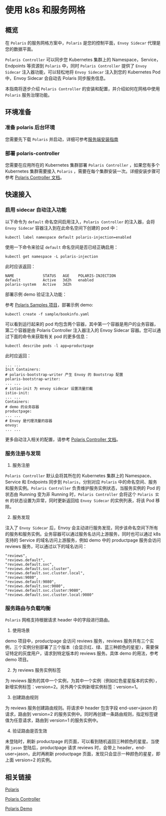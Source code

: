 # 使用 k8s 和服务网格

## 概览
在 `Polaris` 的服务网格方案中，`Polaris` 是您的控制平面，`Envoy Sidecar` 代理是您的数据平面。

`Polaris Controller` 可以同步您 Kubernetes 集群上的 Namespace，Service，Endpoints 等资源到 `Polaris` 中，同时 `Polaris Controller` 提供了 `Envoy Sidecar` 注入器功能，可以轻松地将 `Envoy Sidecar` 注入到您的 Kubernetes Pod 中，Envoy Sidecar 会自动去 Polaris 同步服务信息。

本指南将逐步介绍 `Polaris Controller` 的安装和配置，并介绍如何在网格中使用 `Polaris` 服务治理功能。

## 环境准备

### 准备 polaris 后台环境

您需要先下载 `Polaris` 并启动，详细可参考[服务端安装指南](https://github.com/polarismesh/website/blob/main/docs/zh/doc/%E5%BF%AB%E9%80%9F%E5%85%A5%E9%97%A8/%E5%AE%89%E8%A3%85%E6%9C%8D%E5%8A%A1%E7%AB%AF/%E5%AE%89%E8%A3%85%E5%8D%95%E6%9C%BA%E7%89%88.md)

### 部署 polaris-controller 

您需要在应用所在的 Kubernetes 集群部署 `Polaris Controller` ，如果您有多个 Kubernetes 集群需要接入 `Polaris` ，需要在每个集群安装一次。详细安装步骤可参考 [Polaris Controller 文档](https://github.com/PolarisMesh/polaris-controller)。

## 快速接入

### 启用 sidecar 自动注入功能

以下命令为 `default` 命名空间启用注入，`Polaris Controller` 的注入器，会将 `Envoy Sidecar` 容器注入到在此命名空间下创建的 pod 中：

```
kubectl label namespace default polaris-injection=enabled 
```

使用一下命令来验证 `default` 命名空间是否已经正确启用：

```
kubectl get namespace -L polaris-injection
```

此时应该返回：

```
NAME             STATUS   AGE    POLARIS-INJECTION
default          Active   3d2h   enabled
polaris-system   Active   3d2h   
```

部署示例 demo 验证注入功能：

参考 [Polaris Samples 项目](https://github.com/polarismesh/examples/tree/main/servicemesh/extended-bookinfo)，部署示例 demo: 

```
kubectl create -f sample/bookinfo.yaml
```

可以看到运行起来的 pod 均包含两个容器，其中第一个容器是用户的业务容器，第二个容器是由 Polaris Controller 注入器注入的 Envoy Sidecar 容器。您可以通过下面的命令来获取有关 pod 的更多信息：

```
kubectl describe pods -l app=productpage
```

此时应返回：

```
... ...
Init Containers:
# polaris-bootstrap-writer 产生 Envoy 的 Bootstrap 配置
polaris-bootstrap-writer:
... ... 
# istio-init 为 envoy sidecar 设置流量拦截
istio-init:
... ... 
Containers:
# demo 的业务容器
productpage:
... ...
# Envoy 是代理流量的容器
envoy:
... ... 
```

更多自动注入相关的配置，请参考 [Polaris Controller 文档](https://github.com/PolarisMesh/polaris-controller)。

### 服务注册与发现

1. 服务注册

`Polaris Controller` 默认会将其所在的 Kubernetes 集群上的 Namespace、Service 和 Endpoints 同步到 `Polaris`，分别对应 `Polaris` 中的命名空间、服务和服务实例。`Polaris Controller` 负责维护服务实例状态，当服务实例的 Pod 的状态由 Running 变为非 Running 时，`Polaris Controller` 会将这个 `Polaris 实例` 的状态设置为异常，同时更新返回给 `Envoy Sidecar` 的实例列表，将该 Pod 移除。

2. 服务发现

注入了 `Envoy Sidecar` 后，Envoy 会主动进行服务发现，同步该命名空间下所有的服务和服务实例。业务容器可以通过服务名访问上游服务，同时也可以通过 k8s 支持的 Service 的域名访问上游服务，例如 demo 中的 productpage 服务会访问 reviews 服务，可以通过以下的域名访问：

```
"reviews",
"reviews.default",
"reviews.default.svc",
"reviews.default.svc.cluster",
"reviews.default.svc.cluster.local",
"reviews:9080",
"reviews.default:9080",
"reviews.default.svc:9080",
"reviews.default.svc.cluster:9080",
"reviews.default.svc.cluster.local:9080"
```

### 服务路由与负载均衡

`Polaris` 网格支持根据请求 header 中的字段进行路由。

1. 使用场景

demo 项目中，productpage 会访问 reviews 服务，reviews 服务共有三个实例，三个实例分别部署了三个版本（会显示红、绿、蓝三种颜色的星星），需要保证特定的灰度用户，请求到特定版本的 reviews 服务。具体 demo 的用法，参考 demo 项目。

2. 为 reviews 服务实例标签

为 reviews 服务的其中一个实例，为其中一个实例（例如红色星星版本的实例），新增实例标签：version=2。另外两个实例新增实例标签：version=1。

3. 创建路由规则

为 reviews 服务创建路由规则。将请求中 header 包含字段 end-user=jason 的请求，路由到 version=2 的服务实例中。同时再创建一条路由规则，指定标签键值为任意请求，路由到 version=1 的服务实例中。

4. 验证路由是否生效

未登陆时，刷新 productpage 的页面，可以看到随机返回三种颜色的星星。当使用 `jason` 登陆后，productpage 请求 reviews 时，会带上 header，end-user=jason，此时再刷新 productpage 页面，发现只会显示一种颜色的星星，即上面 version=2 的实例。

## 相关链接

[Polaris](https://github.com/polarismesh)

[Polaris Controller](https://github.com/PolarisMesh/polaris-controller)

[Polaris Demo](https://github.com/polarismesh/examples/tree/main/servicemesh/extended-bookinfo)